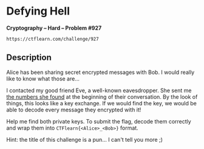 # Defying Hell

**Cryptography – Hard – Problem #927**

`https://ctflearn.com/challenge/927`


## Description

Alice has been sharing secret encrypted messages with Bob. I would really like
to know what those are...

I contacted my good friend Eve, a well-known eavesdropper. She sent me [the
numbers she found](./extra/data.txt) at the beginning of their conversation. By
the look of things, this looks like a key exchange. If we would find the key, we
would be able to decode every message they encrypted with it!

Help me find both private keys. To submit the flag, decode them correctly and
wrap them into `CTFlearn{<Alice>_<Bob>}` format.

Hint: the title of this challenge is a pun... I can't tell you more ;)
